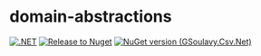 # domain-abstractions

[![.NET](https://github.com/late4dtrain/domain-abstractions/actions/workflows/ci.yml/badge.svg)](https://github.com/late4dtrain/domain-abstractions/actions/workflows/ci.yml)
[![Release to Nuget](https://github.com/late4dtrain/domain-abstractions/actions/workflows/release.yml/badge.svg)](https://github.com/late4dtrain/domain-abstractions/actions/workflows/release.yml)
[![NuGet version (GSoulavy.Csv.Net)](https://img.shields.io/nuget/v/Late4dTrain.Domain.Abstractions.svg?style=flat-square)](https://www.nuget.org/packages/Late4dTrain.Domain.Abstractions/) 
